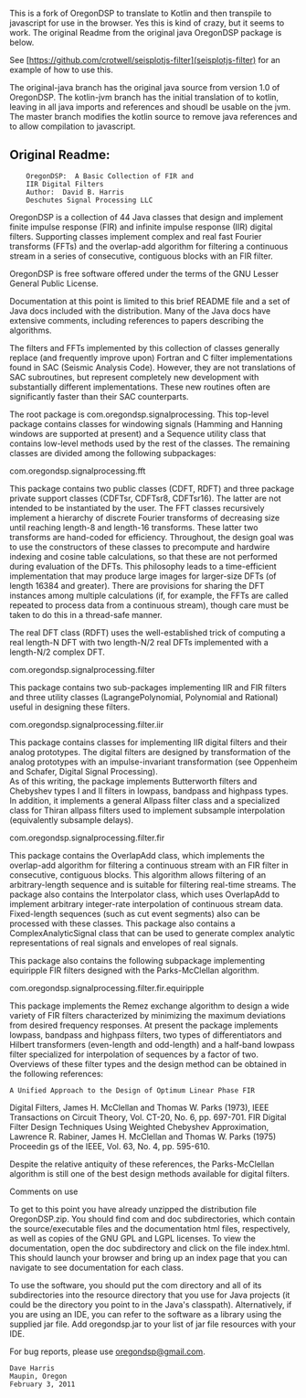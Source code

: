 
This is a fork of OregonDSP to translate to Kotlin and then transpile to javascript for use in the browser. Yes this is kind of crazy, but it seems to work. The original Readme from the original java OregonDSP package is below.

See [https://github.com/crotwell/seisplotjs-filter](seisplotjs-filter) for an example of how to use this.

The original-java branch has the original java source from version 1.0 of OregonDSP. The kotlin-jvm branch has the initial translation of to kotlin, leaving in all java imports and references and shoudl be usable on the jvm. The master branch modifies the kotlin source to remove java references and to allow compilation to javascript.

Original Readme:
----------------

		OregonDSP:  A Basic Collection of FIR and
		IIR Digital Filters 
		Author:  David B. Harris 
		Deschutes Signal Processing LLC 

  OregonDSP is a collection of 44 Java classes that design and 
implement finite impulse response (FIR) and infinite impulse response 
(IIR) digital filters.  Supporting classes implement complex and real 
fast Fourier transforms (FFTs) and the overlap-add algorithm for 
filtering a continuous stream in a series of consecutive, contiguous 
blocks with an FIR filter. 

  OregonDSP is free software offered under the terms of the GNU Lesser 
General Public License. 

  Documentation at this point is limited to this brief README file and 
a set of Java docs included with the distribution.  Many of the Java 
docs have extensive comments, including references to papers describing 
the algorithms.  

  The filters and FFTs implemented by this collection of classes 
generally replace (and frequently improve upon) Fortran and C filter 
implementations found in SAC (Seismic Analysis Code).  However, they 
are not translations of SAC subroutines, but represent completely new 
development with substantially different implementations.  These new 
routines often are significantly faster than their SAC counterparts. 

  The root package is com.oregondsp.signalprocessing.  This top-level 
package contains classes for windowing signals (Hamming and Hanning 
windows are supported at present) and a Sequence utility class that 
contains low-level methods used by the rest of the classes.  The 
remaining classes are divided among the following subpackages: 

com.oregondsp.signalprocessing.fft 

  This package contains two public classes (CDFT, RDFT) and three 
package private support classes (CDFTsr, CDFTsr8, CDFTsr16).   The 
latter are not intended to be instantiated by the user.  The FFT 
classes recursively implement a hierarchy of discrete Fourier 
transforms of decreasing size until reaching length-8 and length-16 
transforms.  These latter two transforms are hand-coded for efficiency. 
Throughout, the design goal was to use the constructors of these 
classes to precompute and hardwire indexing and cosine table 
calculations, so that these are not performed during evaluation of the 
DFTs. This philosophy leads to a time-efficient implementation that may 
produce large images for larger-size DFTs (of length 16384 and 
greater).  There are provisions for sharing the DFT instances among 
multiple calculations (if, for example, the FFTs are called repeated to 
process data from a continuous stream), though care must be taken to do 
this in a thread-safe manner. 

  The real DFT class (RDFT) uses the well-established trick of 
computing a real length-N DFT with two length-N/2 real DFTs implemented 
with a length-N/2 complex DFT. 

com.oregondsp.signalprocessing.filter 

  This package contains two sub-packages implementing IIR and FIR 
filters and three utility classes (LagrangePolynomial, Polynomial and 
Rational) useful in designing these filters.

com.oregondsp.signalprocessing.filter.iir 

  This package contains classes for implementing IIR digital filters 
and their analog prototypes.  The digital filters are designed by 
transformation of the analog prototypes with an impulse-invariant 
transformation (see Oppenheim and Schafer, Digital Signal Processing).  
As of this writing, the package implements Butterworth filters and 
Chebyshev types I and II filters in lowpass, bandpass and highpass 
types.  In addition, it implements a general Allpass filter class and a 
specialized class for Thiran allpass filters used to implement 
subsample interpolation (equivalently subsample delays).
 
com.oregondsp.signalprocessing.filter.fir 

  This package contains the OverlapAdd class, which implements the 
overlap-add algorithm for filtering a continuous stream with an FIR 
filter in consecutive, contiguous blocks.  This algorithm allows 
filtering of an arbitrary-length sequence and is suitable for filtering 
real-time streams.  The package also contains the Interpolator class, 
which uses OverlapAdd to implement arbitrary integer-rate interpolation 
of continuous stream data.  Fixed-length sequences (such as cut event 
segments) also can be processed with these classes.  This package also 
contains a ComplexAnalyticSignal class that can be used to generate 
complex analytic representations of real signals and envelopes of real 
signals. 

  This package also contains the following subpackage implementing 
equiripple FIR filters designed with the Parks-McClellan algorithm. 

com.oregondsp.signalprocessing.filter.fir.equiripple 

  This package implements the Remez exchange algorithm to design a wide 
variety of FIR filters characterized by minimizing the maximum 
deviations from desired frequency responses.  At present the package 
implements lowpass, bandpass and highpass filters, two types of 
differentiators and Hilbert transformers (even-length and odd-length) 
and a half-band lowpass filter specialized for interpolation of 
sequences by a factor of two.  Overviews of these filter types and the 
design method can be obtained in the following references: 

	A Unified Approach to the Design of Optimum Linear Phase FIR 
Digital Filters, James H. McClellan and Thomas W. Parks (1973), IEEE 
Transactions on Circuit Theory, Vol. CT-20, No. 6, pp. 697-701. 
	FIR Digital Filter Design Techniques Using Weighted Chebyshev 
Approximation, Lawrence R. Rabiner, James H. McClellan and Thomas W. 
Parks (1975) Proceedin gs of the IEEE, Vol. 63, No. 4, pp. 595-610. 

 Despite the relative antiquity of these references, the 
Parks-McClellan algorithm is still one of the best design methods 
available for digital filters. 

Comments on use 

  To get to this point you have already unzipped the distribution file 
OregonDSP.zip.  You should find com and doc subdirectories, which 
contain the source/executable files and the documentation html files, 
respectively, as well as copies of the GNU GPL and LGPL licenses.  To 
view the documentation, open the doc subdirectory and click on the file 
index.html.  This should launch your browser and bring up an index page 
that you can navigate to see documentation for each class.

  To use the software, you should put the com directory and all of its 
subdirectories into the resource directory that you use for Java 
projects (it could be the directory you point to in the Java's 
classpath). Alternatively, if you are using an IDE, you can refer to 
the software as a library using the supplied jar file.  Add 
oregondsp.jar to your list of jar file resources with your IDE. 

  For bug reports, please use oregondsp@gmail.com. 

	Dave Harris 
	Maupin, Oregon 
	February 3, 2011

